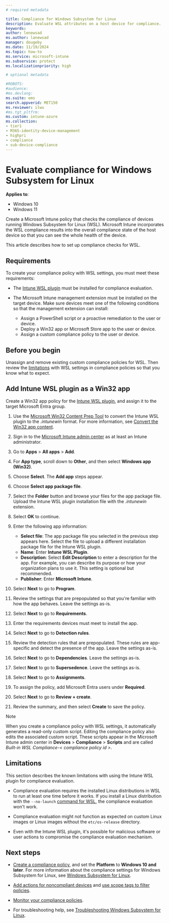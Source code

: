 ```yaml
---
# required metadata

title: Compliance for Windows Subsystem for Linux  
description: Evaluate WSL attributes on a host device for compliance. 
keywords:
author: lenewsad
ms.author: lanewsad
manager: dougeby 
ms.date: 11/19/2024 
ms.topic: how-to
ms.service: microsoft-intune
ms.subservice: protect
ms.localizationpriority: high

# optional metadata

#ROBOTS:
#audience:
#ms.devlang:
ms.suite: ems
search.appverid: MET150
ms.reviewer: ilwu
#ms.tgt_pltfrm:
ms.custom: intune-azure
ms.collection:
- tier1
- M365-identity-device-management
- highpri
- compliance
- sub-device-compliance
---
```


# Evaluate compliance for Windows Subsystem for Linux   

**Applies to**: 
- Windows 10   
- Windows 11   

Create a Microsoft Intune policy that checks the compliance of devices running Windows Subsystem for Linux (WSL). Microsoft Intune incorporates the WSL compliance results into the overall compliance state of the host device so that you can see the whole health of the device.

This article describes how to set up compliance checks for WSL.  

## Requirements   

To create your compliance policy with WSL settings, you must meet these requirements:  

- The [Intune WSL plugin](https://go.microsoft.com/fwlink/?linkid=2296896) must be installed for compliance evaluation.  
  
- The Microsoft Intune management extension must be installed on the target device. Make sure devices meet one of the following conditions so that the management extension can install:
  
   - Assign a PowerShell script or a proactive remediation to the user or device.  
   - Deploy a Win32 app or Microsoft Store app to the user or device.
   - Assign a custom compliance policy to the user or device.

## Before you begin

Unassign and remove existing custom compliance policies for WSL. Then review the [limitations](#limitations) with WSL settings in compliance policies so that you know what to expect.  

## Add Intune WSL plugin as a Win32 app

Create a Win32 app policy for the [Intune WSL plugin](https://github.com/microsoft/shell-intune-samples/blame/master/Linux/WSL/IntuneWSLPluginInstaller/IntuneWSLPluginInstaller.msi), and assign it to the target Microsoft Entra group.  

1. Use the [Microsoft Win32 Content Prep Tool](https://github.com/Microsoft/Microsoft-Win32-Content-Prep-Tool) to convert the Intune WSL plugin to the *.intunewin* format. For more information, see [Convert the Win32 app content](../apps/apps-win32-prepare.md#convert-the-win32-app-content).

2. Sign in to the [Microsoft Intune admin center](https://go.microsoft.com/fwlink/?linkid=2109431) as at least an Intune administrator.

3. Go to **Apps** > **All apps** > **Add**.  

4. For **App type**, scroll down to **Other**, and then select **Windows app (Win32)**.  

5. Choose **Select**. The **Add app** steps appear.  

6. Choose **Select app package file**.

7. Select the **Folder** button and browse your files for the app package file. Upload the Intune WSL plugin installation file with the *.intunewin* extension.  

8. Select **OK** to continue.  

9. Enter the following app information:  
   - **Select file**: The app package file you selected in the previous step appears here. Select the file to upload a different installation package file for the Intune WSL plugin.   
   - **Name**: Enter **Intune WSL Plugin**.  
   - **Description**: Select **Edit Description** to enter a description for the app. For example, you can describe its purpose or how your organization plans to use it. This setting is optional but recommended.  
   - **Publisher**: Enter **Microsoft Intune**.  

10. Select **Next** to go to **Program**.  

11. Review the settings that are prepopulated so that you're familiar with how the app behaves. Leave the settings as-is.  

12. Select **Next** to go to **Requirements**.  

13. Enter the requirements devices must meet to install the app.  

14. Select **Next** to go to **Detection rules**.

15. Review the detection rules that are prepopulated. These rules are app-specific and detect the presence of the app. Leave the settings as-is.    

16. Select **Next** to go to **Dependencies**. Leave the settings as-is.

17. Select **Next** to go to **Supersedence**. Leave the settings as-is.

18. Select **Next** to go to **Assignments**.  

19. To assign the policy, add Microsoft Entra users under **Required**.   

20. Select **Next** to go to **Review + create**.  

21. Review the summary, and then select **Create** to save the policy.  

> [!NOTE]
> When you create a compliance policy with WSL settings, it automatically generates a read-only custom script. Editing the compliance policy also edits the associated custom script. These scripts appear in the Microsoft Intune admin center in **Devices** > **Compliance** > **Scripts** and are called *Built-in WSL Compliance-< compliance policy id >*.  

## Limitations

This section describes the known limitations with using the Intune WSL plugin for compliance evaluation. 

- Compliance evaluation requires the installed Linux distributions in WSL to run at least one time before it works. If you install a Linux distribution with the `--no-launch` [command for WSL](/windows/wsl/basic-commands), the compliance evaluation won't work.   

- Compliance evaluation might not function as expected on custom Linux images or Linux images without the `etc/os-release` directory. 

- Even with the Intune WSL plugin, it's possible for malicious software or user actions to compromise the compliance evaluation mechanism. 

## Next steps

- [Create a compliance policy](create-compliance-policy.md#create-the-policy), and set the **Platform** to **Windows 10 and later**. For more information about the compliance settings for Windows Subsystem for Linux, see [Windows Subsystem for Linux](compliance-policy-create-windows.md#windows-subsystem-for-linux).   

- [Add actions for noncompliant devices](actions-for-noncompliance.md) and [use scope tags to filter policies](../fundamentals/scope-tags.md).  

- [Monitor your compliance policies](compliance-policy-monitor.md).  

- For troubleshooting help, see [Troubleshooting Windows Subsystem for Linux](/windows/wsl/troubleshooting).   
